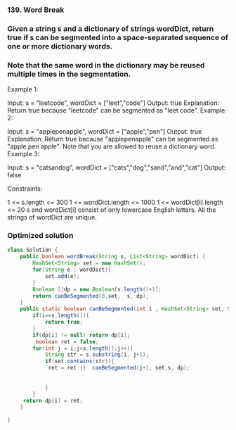 ### 139. Word Break

### Given a string s and a dictionary of strings wordDict, return true if s can be segmented into a space-separated sequence of one or more dictionary words.

### Note that the same word in the dictionary may be reused multiple times in the segmentation.

 

Example 1:

Input: s = "leetcode", wordDict = ["leet","code"]
Output: true
Explanation: Return true because "leetcode" can be segmented as "leet code".
Example 2:

Input: s = "applepenapple", wordDict = ["apple","pen"]
Output: true
Explanation: Return true because "applepenapple" can be segmented as "apple pen apple".
Note that you are allowed to reuse a dictionary word.
Example 3:

Input: s = "catsandog", wordDict = ["cats","dog","sand","and","cat"]
Output: false
 

Constraints:

1 <= s.length <= 300
1 <= wordDict.length <= 1000
1 <= wordDict[i].length <= 20
s and wordDict[i] consist of only lowercase English letters.
All the strings of wordDict are unique.


### Optimized solution 



```java
class Solution {
    public boolean wordBreak(String s, List<String> wordDict) {
        HashSet<String> set = new HashSet();
        for(String e : wordDict){
            set.add(e);
        }
        Boolean []dp = new Boolean[s.length()+1];
        return canBeSegmented(0,set,  s, dp);
    }
    public static boolean canBeSegmented(int i , HashSet<String> set, String s, Boolean[] dp){
        if(i==s.length()){
            return true;
        }
        if(dp[i] != null) return dp[i];
         boolean ret = false;
        for(int j = i;j<s.length();j++){
            String str = s.substring(i, j+1);
            if(set.contains(str)){
             ret = ret ||  canBeSegmented(j+1, set,s, dp);
              
             
            }
        }
     return dp[i] = ret;
    }
   
}
```